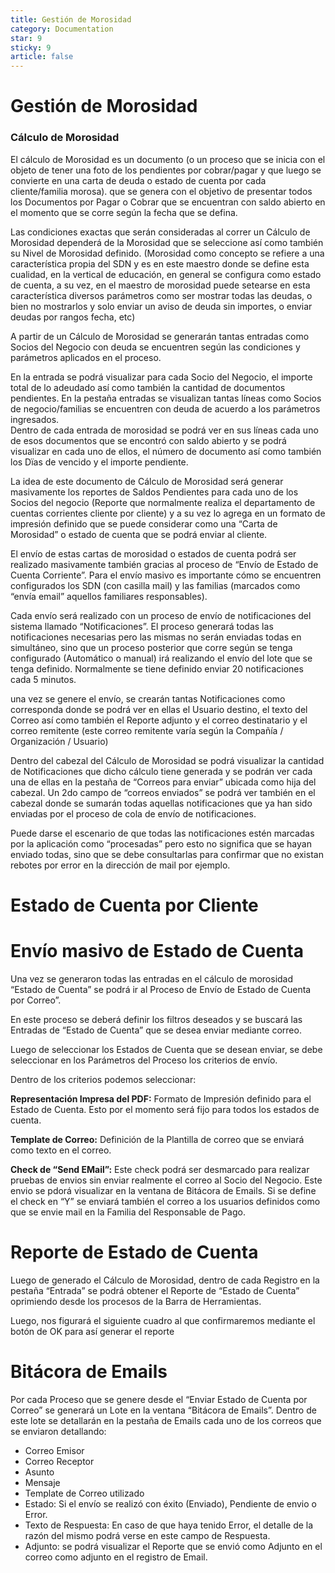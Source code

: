 ```yaml
---
title: Gestión de Morosidad
category: Documentation
star: 9
sticky: 9
article: false
---
```

# **Gestión de Morosidad**

### **Cálculo de Morosidad**

El cálculo de Morosidad es un documento (o un proceso que se inicia con el objeto de tener una foto de los pendientes por cobrar/pagar y que luego se convierte en una carta de deuda o estado de cuenta por cada cliente/familia morosa). que se genera con el objetivo de presentar todos los Documentos por Pagar o Cobrar que se encuentran con saldo abierto en el momento que se corre según la fecha que se defina.

Las condiciones exactas que serán consideradas al correr un Cálculo de Morosidad dependerá de la Morosidad que se seleccione así como también su Nivel de Morosidad definido. (Morosidad como concepto se refiere a una característica propia del SDN y es en este maestro donde se define esta cualidad, en la vertical de educación, en general se configura como estado de cuenta, a su vez, en el maestro de morosidad puede setearse en esta característica diversos parámetros como ser mostrar todas las deudas, o bien no mostrarlos y solo enviar un aviso de deuda sin importes, o enviar deudas por rangos fecha, etc)

A partir de un Cálculo de Morosidad se generarán tantas entradas como Socios del Negocio con deuda se encuentren según las condiciones y parámetros aplicados en el proceso.

En la entrada se podrá visualizar para cada Socio del Negocio, el importe total de lo adeudado así como también la cantidad de documentos pendientes. En la pestaña entradas se visualizan tantas líneas como Socios de negocio/familias se encuentren con deuda de acuerdo a los parámetros ingresados.  
Dentro de cada entrada de morosidad se podrá ver en sus líneas cada uno de esos documentos que se encontró con saldo abierto y se podrá visualizar en cada uno de ellos, el número de documento así como también los Dïas de vencido y el importe pendiente.

La idea de este documento de Cálculo de Morosidad será generar masivamente los reportes de Saldos Pendientes para cada uno de los Socios del negocio (Reporte que normalmente realiza el departamento de cuentas corrientes cliente por cliente) y a su vez lo agrega en un formato de impresión definido que se puede considerar como una “Carta de Morosidad” o estado de cuenta que se podrá enviar al cliente.  
  
El envío de estas cartas de morosidad o estados de cuenta podrá ser realizado masivamente también gracias al proceso de “Envío de Estado de Cuenta Corriente”. Para el envío masivo es importante cómo se encuentren configurados los SDN (con casilla mail) y las familias (marcados como “envía email” aquellos familiares responsables).

Cada envío será realizado con un proceso de envío de notificaciones del sistema llamado “Notificaciones”. El proceso generará todas las notificaciones necesarias pero las mismas no serán enviadas todas en simultáneo, sino que un proceso posterior que corre según se tenga configurado (Automático o manual) irá realizando el envío del lote que se tenga definido. Normalmente se tiene definido enviar 20 notificaciones cada 5 minutos.

una vez se genere el envío, se crearán tantas Notificaciones como corresponda donde se podrá ver en ellas el Usuario destino, el texto del Correo así como también el Reporte adjunto y el correo destinatario y el correo remitente (este correo remitente varía según la Compañía / Organización / Usuario) 

Dentro del cabezal del Cálculo de Morosidad se podrá visualizar la cantidad de Notificaciones que dicho cálculo tiene generada y se podrán ver cada una de ellas en la pestaña de “Correos para enviar” ubicada como hija del cabezal. Un 2do campo de “correos enviados” se podrá ver también en el cabezal donde se sumarán todas aquellas notificaciones que ya han sido enviadas por el proceso de cola de envío de notificaciones.

Puede darse el escenario de que todas las notificaciones estén marcadas por la aplicación como “procesadas” pero esto no significa que se hayan enviado todas, sino que se debe consultarlas para confirmar que no existan rebotes por error en la dirección de mail por ejemplo.

# **Estado de Cuenta por Cliente**

# **Envío masivo de Estado de Cuenta**

Una vez se generaron todas las entradas en el cálculo de morosidad “Estado de Cuenta” se podrá ir al Proceso de Envío de Estado de Cuenta por Correo”.

En este proceso se deberá definir los filtros deseados y se buscará las Entradas de “Estado de Cuenta” que se desea enviar mediante correo.

Luego de seleccionar los Estados de Cuenta que se desean enviar, se debe seleccionar en los Parámetros del Proceso los criterios de envío.

Dentro de los criterios podemos seleccionar:

**Representación Impresa del PDF:** Formato de Impresión definido para el Estado de Cuenta. Esto por el momento será fijo para todos los estados de cuenta.

**Template de Correo:** Definición de la Plantilla de correo que se enviará como texto en el correo.

**Check de “Send EMail”:** Este check podrá ser desmarcado para realizar pruebas de envios sin enviar realmente el correo al Socio del Negocio. Este envio se pdorá visualizar en la ventana de Bitácora de Emails. Si se define el check en “Y” se enviará también el correo a los usuarios definidos como que se envie mail en la Familia del Responsable de Pago.

# **Reporte de Estado de Cuenta**

Luego de generado el Cálculo de Morosidad, dentro de cada Registro en la pestaña “Entrada” se podrá obtener el Reporte de “Estado de Cuenta” oprimiendo desde los procesos de la Barra de Herramientas.

Luego, nos figurará el siguiente cuadro al que confirmaremos mediante el botón de OK para así generar el reporte

# **Bitácora de Emails**

Por cada Proceso que se genere desde el “Enviar Estado de Cuenta por Correo” se generará un Lote en la ventana “Bitácora de Emails”. Dentro de este lote se detallarán en la pestaña de Emails cada uno de los correos que se enviaron detallando:

* Correo Emisor
* Correo Receptor
* Asunto
* Mensaje
* Template de Correo utilizado
* Estado: Si el envío se realizó con éxito (Enviado), Pendiente de envio o Error.
* Texto de Respuesta: En caso de que haya tenido Error, el detalle de la razón del mismo podrá verse en este campo de Respuesta.
* Adjunto: se podrá visualizar el Reporte que se envió como Adjunto en el correo como adjunto en el registro de Email.